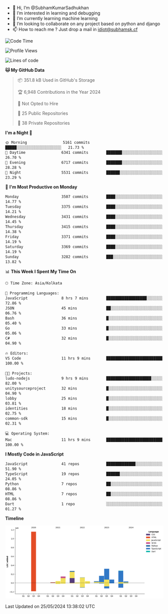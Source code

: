 - 👋 Hi, I’m @SubhamKumarSadhukhan
- 👀 I’m interested in learning and debugging
- 🌱 I’m currently learning machine learning
- 💞️ I’m looking to collaborate on any project based on python and django
- 📫 How to reach me ?
      Just drop a mail in idiot@subhamsk.cf

<!---
SubhamKumarSadhukhan/SubhamKumarSadhukhan is a ✨ special ✨ repository because its `README.md` (this file) appears on your GitHub profile.
You can click the Preview link to take a look at your changes.
--->


<!--START_SECTION:waka-->
![Code Time](http://img.shields.io/badge/Code%20Time-2%2C208%20hrs%2052%20mins-blue)

![Profile Views](http://img.shields.io/badge/Profile%20Views-0-blue)

![Lines of code](https://img.shields.io/badge/From%20Hello%20World%20I%27ve%20Written-2.7%20million%20lines%20of%20code-blue)

**🐱 My GitHub Data** 

> 📦 351.8 kB Used in GitHub's Storage 
 > 
> 🏆 6,948 Contributions in the Year 2024
 > 
> 🚫 Not Opted to Hire
 > 
> 📜 25 Public Repositories 
 > 
> 🔑 38 Private Repositories 
 > 
**I'm a Night 🦉** 

```text
🌞 Morning                5161 commits        █████░░░░░░░░░░░░░░░░░░░░   21.73 % 
🌆 Daytime                6341 commits        ███████░░░░░░░░░░░░░░░░░░   26.70 % 
🌃 Evening                6717 commits        ███████░░░░░░░░░░░░░░░░░░   28.28 % 
🌙 Night                  5531 commits        ██████░░░░░░░░░░░░░░░░░░░   23.29 % 
```
📅 **I'm Most Productive on Monday** 

```text
Monday                   3507 commits        ████░░░░░░░░░░░░░░░░░░░░░   14.77 % 
Tuesday                  3375 commits        ████░░░░░░░░░░░░░░░░░░░░░   14.21 % 
Wednesday                3431 commits        ████░░░░░░░░░░░░░░░░░░░░░   14.45 % 
Thursday                 3415 commits        ████░░░░░░░░░░░░░░░░░░░░░   14.38 % 
Friday                   3371 commits        ████░░░░░░░░░░░░░░░░░░░░░   14.19 % 
Saturday                 3369 commits        ████░░░░░░░░░░░░░░░░░░░░░   14.19 % 
Sunday                   3282 commits        ███░░░░░░░░░░░░░░░░░░░░░░   13.82 % 
```


📊 **This Week I Spent My Time On** 

```text
🕑︎ Time Zone: Asia/Kolkata

💬 Programming Languages: 
JavaScript               8 hrs 7 mins        ██████████████████░░░░░░░   72.86 % 
JSON                     45 mins             ██░░░░░░░░░░░░░░░░░░░░░░░   06.76 % 
Bash                     36 mins             █░░░░░░░░░░░░░░░░░░░░░░░░   05.40 % 
Go                       33 mins             █░░░░░░░░░░░░░░░░░░░░░░░░   05.06 % 
C#                       32 mins             █░░░░░░░░░░░░░░░░░░░░░░░░   04.90 % 

🔥 Editors: 
VS Code                  11 hrs 9 mins       █████████████████████████   100.00 % 

🐱‍💻 Projects: 
ludo-nodejs              9 hrs 9 mins        ████████████████████░░░░░   82.00 % 
unitysourceproject       32 mins             █░░░░░░░░░░░░░░░░░░░░░░░░   04.90 % 
lobby                    25 mins             █░░░░░░░░░░░░░░░░░░░░░░░░   03.81 % 
identities               18 mins             █░░░░░░░░░░░░░░░░░░░░░░░░   02.75 % 
common-sdk               15 mins             █░░░░░░░░░░░░░░░░░░░░░░░░   02.31 % 

💻 Operating System: 
Mac                      11 hrs 9 mins       █████████████████████████   100.00 % 
```

**I Mostly Code in JavaScript** 

```text
JavaScript               41 repos            █████████████░░░░░░░░░░░░   51.90 % 
TypeScript               19 repos            ██████░░░░░░░░░░░░░░░░░░░   24.05 % 
Python                   7 repos             ██░░░░░░░░░░░░░░░░░░░░░░░   08.86 % 
HTML                     7 repos             ██░░░░░░░░░░░░░░░░░░░░░░░   08.86 % 
Dart                     1 repo              ░░░░░░░░░░░░░░░░░░░░░░░░░   01.27 % 
```



**Timeline**

![Lines of Code chart](https://raw.githubusercontent.com/SubhamKumarSadhukhan/SubhamKumarSadhukhan/main/assets/bar_graph.png)


 Last Updated on 25/05/2024 13:38:02 UTC
<!--END_SECTION:waka-->
